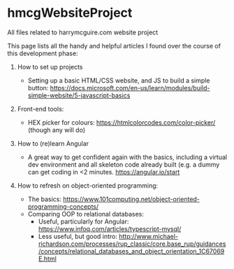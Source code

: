# hmcgWebsiteProject
 All files related to harrymcguire.com website project

This page lists all the handy and helpful articles I found over the course of this development phase:

1. How to set up projects
    - Setting up a basic HTML/CSS website, and JS to build a simple button: https://docs.microsoft.com/en-us/learn/modules/build-simple-website/5-javascript-basics

2. Front-end tools:
    - HEX picker for colours: https://htmlcolorcodes.com/color-picker/ (though any will do)

3. How to (re)learn Angular
    - A great way to get confident again with the basics, including a virtual dev environment and all skeleton code already built (e.g. a dummy can get coding in <2 minutes. https://angular.io/start

4. How to refresh on object-oriented programming:
    - The basics: https://www.101computing.net/object-oriented-programming-concepts/
    - Comparing OOP to relational databases: 
        - Useful, particularly for Angular: https://www.infoq.com/articles/typescript-mysql/
        - Less useful, but good intro: http://www.michael-richardson.com/processes/rup_classic/core.base_rup/guidances/concepts/relational_databases_and_object_orientation_1C67069E.html
          